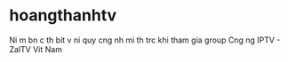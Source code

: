 # hoangthanhtv
Ni m bn c th bit v ni quy cng nh mi th trc khi tham gia group Cng ng IPTV - ZalTV Vit Nam
